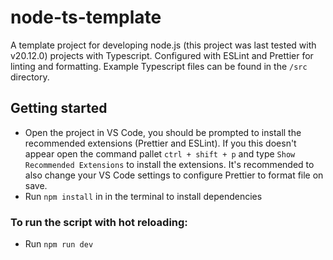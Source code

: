 # node-ts-template

A template project for developing node.js (this project was last tested with v20.12.0) projects with Typescript. Configured with ESLint and Prettier for linting and formatting. Example Typescript files can be found in the `/src` directory.

## Getting started

-   Open the project in VS Code, you should be prompted to install the recommended extensions (Prettier and ESLint). If you this doesn't appear open the command pallet `ctrl + shift + p` and type `Show Recommended Extensions` to install the extensions. It's recommended to also change your VS Code settings to configure Prettier to format file on save.
-   Run `npm install` in in the terminal to install dependencies

### To run the script with hot reloading:

-   Run `npm run dev`
